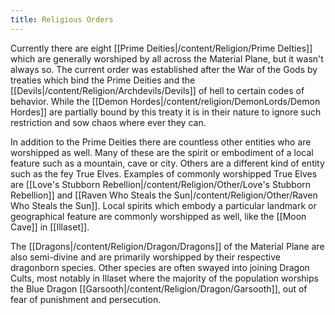 ```yaml
---
title: Religious Orders
---
```


Currently there are eight [[Prime Deities|/content/Religion/Prime DeIties]] which are generally worshiped by all across the Material Plane, but it wasn't always so. The current order was established after the War of the Gods by treaties which bind the Prime Deities and the [[Devils|/content/Religion/Archdevils/Devils]]  of hell to certain codes of behavior. While the [[Demon Hordes|/content/religion/DemonLords/Demon Hordes]] are partially bound by this treaty it is in their nature to ignore such restriction and sow chaos where ever they can. 

In addition to the Prime Deities there are countless other entities who are worshipped as well. Many of these are the spirit or embodiment of a local feature such as a mountain, cave or city. Others are a different kind of entity such as the fey True Elves. Examples of commonly worshipped True Elves are [[Love's Stubborn Rebellion|/content/Religion/Other/Love's Stubborn Rebellion]] and [[Raven Who Steals the Sun|/content/Religion/Other/Raven Who Steals the Sun]]. Local spirits which embody a particular landmark or geographical feature are commonly worshipped as well, like the [[Moon Cave]] in [[Illaset]].

The [[Dragons|/content/Religion/Dragon/Dragons]] of the Material Plane are also semi-divine and are primarily worshipped by their respective dragonborn species. Other species are often swayed into joining Dragon Cults, most notably in Illaset where the majority of the population worships the Blue Dragon [[Garsooth|/content/Religion/Dragon/Garsooth]], out of fear of punishment and persecution. 

